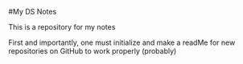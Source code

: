 #My DS Notes

This is a repository for my notes

First and importantly, one must initialize and make a readMe for new repositories on GitHub to work properly (probably)